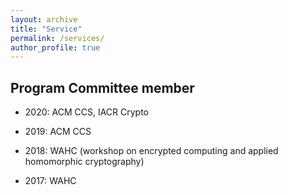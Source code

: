 ```yaml
---
layout: archive
title: "Service"
permalink: /services/
author_profile: true
---
```


## Program Committee member

- 2020: ACM CCS, IACR Crypto 

- 2019: ACM CCS

- 2018: WAHC (workshop on encrypted computing and applied homomorphic cryptography)

- 2017: WAHC
